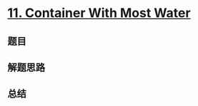 # [11. Container With Most Water](https://leetcode.com/problems/container-with-most-water/)

## 题目


## 解题思路


## 总结


